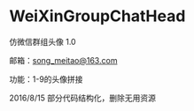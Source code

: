 # WeiXinGroupChatHead


仿微信群组头像  1.0

邮箱：song_meitao@163.com

功能：1-9的头像拼接


2016/8/15 部分代码结构化，删除无用资源



